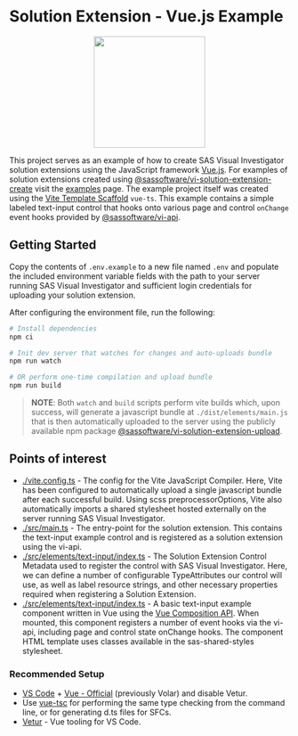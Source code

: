 # Solution Extension - Vue.js Example

<img src="https://blog.vuejs.org/logo.svg" style="display: block; margin: auto; " width="200" height="200" />

This project serves as an example of how to create SAS Visual Investigator solution extensions using the JavaScript framework [Vue.js](https://vuejs.org/). For examples of solution extensions created using [@sassoftware/vi-solution-extension-create](https://www.npmjs.com/package/@sassoftware/vi-solution-extension-create) visit the [examples](../) page. The example project itself was created using the [Vite Template Scaffold](https://vitejs.dev/guide/#scaffolding-your-first-vite-project) `vue-ts`. This example contains a simple labeled text-input control that hooks onto various page and control `onChange` event hooks provided by [@sassoftware/vi-api](https://www.npmjs.com/package/@sassoftware/vi-api).

## Getting Started

Copy the contents of `.env.example` to a new file named `.env` and populate the included environment variable fields with the path to your server running SAS Visual Investigator and sufficient login credentials for uploading your solution extension.

After configuring the environment file, run the following:

```sh
# Install dependencies
npm ci

# Init dev server that watches for changes and auto-uploads bundle
npm run watch

# OR perform one-time compilation and upload bundle
npm run build
```

> **NOTE**: Both `watch` and `build` scripts perform vite builds which, upon success, will generate a javascript bundle at `./dist/elements/main.js` that is then automatically uploaded to the server using the publicly available npm package [@sassoftware/vi-solution-extension-upload](https://www.npmjs.com/package/@sassoftware/vi-solution-extension-upload).

## Points of interest

-   [./vite.config.ts](./vite.config.ts) - The config for the Vite JavaScript Compiler. Here, Vite has been configured to automatically upload a single javascript bundle after each successful build. Using scss preprocessorOptions, Vite also automatically imports a shared stylesheet hosted externally on the server running SAS Visual Investigator.
-   [./src/main.ts](./src/main.ts) - The entry-point for the solution extension. This contains the text-input example control and is registered as a solution extension using the vi-api.
-   [./src/elements/text-input/index.ts](./src/elements/text-input) - The Solution Extension Control Metadata used to register the control with SAS Visual Investigator. Here, we can define a number of configurable TypeAttributes our control will use, as well as label resource strings, and other necessary properties required when registering a Solution Extension.
-   [./src/elements/text-input/index.ts](./src/elements/text-input) - A basic text-input example component written in Vue using the [Vue Composition API](https://vuejs.org/guide/extras/composition-api-faq.html). When mounted, this component registers a number of event hooks via the vi-api, including page and control state onChange hooks. The component HTML template uses classes available in the sas-shared-styles stylesheet.

### Recommended Setup

-   [VS Code](https://code.visualstudio.com/) + [Vue - Official](https://marketplace.visualstudio.com/items?itemName=Vue.volar) (previously Volar) and disable Vetur.
-   Use [vue-tsc](https://github.com/vuejs/language-tools/tree/master/packages/tsc) for performing the same type checking from the command line, or for generating d.ts files for SFCs.
-   [Vetur](https://marketplace.visualstudio.com/items?itemName=octref.vetur) - Vue tooling for VS Code.
